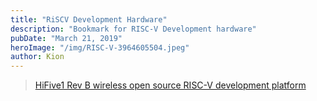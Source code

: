 ```yaml
---
title: "RiSCV Development Hardware"
description: "Bookmark for RISC-V Development hardware"
pubDate: "March 21, 2019"
heroImage: "/img/RISC-V-3964605504.jpeg"
author: Kion
---
```


> [HiFive1 Rev B wireless open source RISC-V development platform](https://www.geeky-gadgets.com/hifive1-rev-b-wireless-open-source-15-03-2019/)